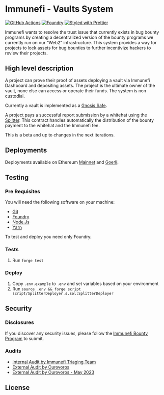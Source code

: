 # Immunefi - Vaults System

[![GitHub Actions][gha-badge]][gha] [![Foundry][foundry-badge]][foundry]
[![Styled with Prettier][prettier-badge]][prettier]

[gha]: https://github.com/immunefi-team/vaults/actions
[gha-badge]: https://github.com/immunefi-team/vaults/actions/workflows/ci.yml/badge.svg
[foundry]: https://getfoundry.sh/
[foundry-badge]: https://img.shields.io/badge/Built%20with-Foundry-FFDB1C.svg
[prettier]: https://prettier.io
[prettier-badge]: https://img.shields.io/badge/Code_Style-Prettier-ff69b4.svg

Immunefi wants to resolve the trust issue that currently exists in bug bounty programs by creating a decentralized
version of the bounty programs we currently run on our “Web2” infrastructure. This system provides a way for projects to
lock assets for bug bounties to further incentivize hackers to review their projects.

## High level description

A project can prove their proof of assets deploying a vault via Immunefi Dashboard and depositing assets. The project is
the ultimate owner of the vault, none else can access or operate their funds. The system is non custodial.

Currently a vault is implemented as a [Gnosis Safe](https://github.com/safe-global/safe-contracts).

A project pays a successful report submission by a whitehat using the [Splitter](./src/Splitter.sol). This contract
handles automatically the distribution of the bounty payment to the whitehat and the Immunefi fee.

This is a beta and up to changes in the next iterations.

## Deployments

Deployments available on Ethereum [Mainnet](https://etherscan.io/address/0x03fd3d61423e6d46dcc3917862fbc57653dc3eb0) and [Goerli](https://goerli.etherscan.io/address/0xD701a744543E649d2035176651F20b3d65F5E213).

## Testing

### Pre Requisites

You will need the following software on your machine:

- [Git](https://git-scm.com/downloads)
- [Foundry](https://github.com/foundry-rs/foundry)
- [Node.Js](https://nodejs.org/en/download/)
- [Yarn](https://yarnpkg.com/)

To test and deploy you need only Foundry.

### Tests

1. Run `forge test`

### Deploy

1. Copy `.env.example` to `.env` and set variables based on your environment
2. Run `source .env && forge script script/SplitterDeployer.s.sol:SplitterDeployer`

## Security

### Disclosures

If you discover any security issues, please follow the [Immunefi Bounty Program](https://immunefi.com/bounty/immunefi/)
to submit.

### Audits

- [Internal Audit by Immunefi Triaging Team](./audits/2023-02-03%20-%20Immunefi%20-%20Internal%20Audit%20of%20the%20Vaults%20system.pdf)
- [External Audit by Ourovoros](./audits/2023-02-13%20-%20Ourovoros%20Audit.md)
- [External Audit by Ourovoros - May 2023](./audits/2023-05-02%20-%20Ourovouros%20Audit.pdf)

## License
